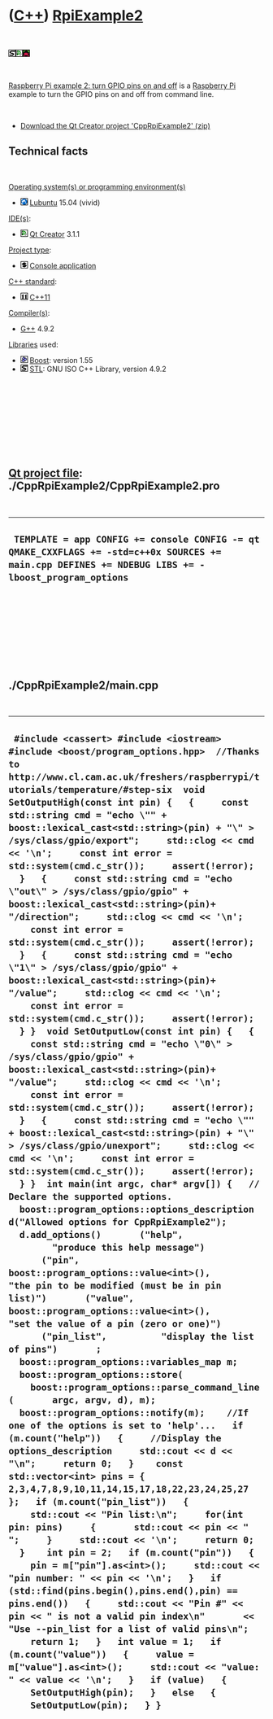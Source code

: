 
 

 

 

 

 

([C++](Cpp.md)) [RpiExample2](CppRpiExample2.md)
==================================================

 

![STL](PicStl.png)![Qt
Creator](PicQtCreator.png)![Raspbian](PicRaspbian.png)

 

[Raspberry Pi example 2: turn GPIO pins on and off](CppRpiExample2.md)
is a [Raspberry Pi](CppRpi.md) example to turn the GPIO pins on and off
from command line.

 

-   [Download the Qt Creator project
    'CppRpiExample2' (zip)](CppRpiExample2.zip)

Technical facts
---------------

 

[Operating system(s) or programming environment(s)](CppOs.md)

-   ![Lubuntu](PicLubuntu.png) [Lubuntu](CppLubuntu.md) 15.04 (vivid)

[IDE(s)](CppIde.md):

-   ![Qt Creator](PicQtCreator.png) [Qt Creator](CppQtCreator.md) 3.1.1

[Project type](CppQtProjectType.md):

-   ![console](PicConsole.png) [Console
    application](CppConsoleApplication.md)

[C++ standard](CppStandard.md):

-   ![C++11](PicCpp11.png) [C++11](Cpp11.md)

[Compiler(s)](CppCompiler.md):

-   [G++](CppGpp.md) 4.9.2

[Libraries](CppLibrary.md) used:

-   ![Boost](PicBoost.png) [Boost](CppBoost.md): version 1.55
-   ![STL](PicStl.png) [STL](CppStl.md): GNU ISO C++ Library, version
    4.9.2

 

 

 

 

 

[Qt project file](CppQtProjectFile.md): ./CppRpiExample2/CppRpiExample2.pro
----------------------------------------------------------------------------

 

  -----------------------------------------------------------------------------------------------------------------------------------------------------
  ` TEMPLATE = app CONFIG += console CONFIG -= qt QMAKE_CXXFLAGS += -std=c++0x SOURCES += main.cpp DEFINES += NDEBUG LIBS += -lboost_program_options`
  -----------------------------------------------------------------------------------------------------------------------------------------------------

 

 

 

 

 

./CppRpiExample2/main.cpp
-------------------------

 

  ------------------------------------------------------------------------------------------------------------------------------------------------------------------------------------------------------------------------------------------------------------------------------------------------------------------------------------------------------------------------------------------------------------------------------------------------------------------------------------------------------------------------------------------------------------------------------------------------------------------------------------------------------------------------------------------------------------------------------------------------------------------------------------------------------------------------------------------------------------------------------------------------------------------------------------------------------------------------------------------------------------------------------------------------------------------------------------------------------------------------------------------------------------------------------------------------------------------------------------------------------------------------------------------------------------------------------------------------------------------------------------------------------------------------------------------------------------------------------------------------------------------------------------------------------------------------------------------------------------------------------------------------------------------------------------------------------------------------------------------------------------------------------------------------------------------------------------------------------------------------------------------------------------------------------------------------------------------------------------------------------------------------------------------------------------------------------------------------------------------------------------------------------------------------------------------------------------------------------------------------------------------------------------------------------------------------------------------------------------------------------------------------------------------------------------------------------------------------------------------------------------------------------------------------------------------------------------------------------------------------------------------------------------------------------------------------------------------------------------------------------------------------------------------------------------------------------------------------------------------------------------------------------------------------------------------------------------------------------------------------------------------------------------------------------------------------------------------------------------------------------------
  ` #include <cassert> #include <iostream> #include <boost/program_options.hpp>  //Thanks to http://www.cl.cam.ac.uk/freshers/raspberrypi/tutorials/temperature/#step-six  void SetOutputHigh(const int pin) {   {     const std::string cmd = "echo \"" + boost::lexical_cast<std::string>(pin) + "\" > /sys/class/gpio/export";     std::clog << cmd << '\n';     const int error = std::system(cmd.c_str());     assert(!error);   }   {     const std::string cmd = "echo \"out\" > /sys/class/gpio/gpio" + boost::lexical_cast<std::string>(pin)+ "/direction";     std::clog << cmd << '\n';     const int error = std::system(cmd.c_str());     assert(!error);   }   {     const std::string cmd = "echo \"1\" > /sys/class/gpio/gpio" + boost::lexical_cast<std::string>(pin)+ "/value";     std::clog << cmd << '\n';     const int error = std::system(cmd.c_str());     assert(!error);   } }  void SetOutputLow(const int pin) {   {     const std::string cmd = "echo \"0\" > /sys/class/gpio/gpio" + boost::lexical_cast<std::string>(pin)+ "/value";     std::clog << cmd << '\n';     const int error = std::system(cmd.c_str());     assert(!error);   }   {     const std::string cmd = "echo \"" + boost::lexical_cast<std::string>(pin) + "\" > /sys/class/gpio/unexport";     std::clog << cmd << '\n';     const int error = std::system(cmd.c_str());     assert(!error);   } }  int main(int argc, char* argv[]) {   // Declare the supported options.   boost::program_options::options_description d("Allowed options for CppRpiExample2");   d.add_options()       ("help",         "produce this help message")       ("pin",          boost::program_options::value<int>(),          "the pin to be modified (must be in pin list)")       ("value",          boost::program_options::value<int>(),          "set the value of a pin (zero or one)")       ("pin_list",          "display the list of pins")       ;    boost::program_options::variables_map m;   boost::program_options::store(     boost::program_options::parse_command_line(       argc, argv, d), m);   boost::program_options::notify(m);    //If one of the options is set to 'help'...   if (m.count("help"))   {     //Display the options_description     std::cout << d << "\n";     return 0;   }    const std::vector<int> pins = { 2,3,4,7,8,9,10,11,14,15,17,18,22,23,24,25,27 };   if (m.count("pin_list"))   {     std::cout << "Pin list:\n";     for(int pin: pins)     {       std::cout << pin << " ";     }     std::cout << '\n';     return 0;   }    int pin = 2;   if (m.count("pin"))   {     pin = m["pin"].as<int>();     std::cout << "pin number: " << pin << '\n';   }   if (std::find(pins.begin(),pins.end(),pin) == pins.end())   {     std::cout << "Pin #" << pin << " is not a valid pin index\n"       << "Use --pin_list for a list of valid pins\n";     return 1;   }   int value = 1;   if (m.count("value"))   {     value = m["value"].as<int>();     std::cout << "value: " << value << '\n';   }   if (value)   {     SetOutputHigh(pin);   }   else   {     SetOutputLow(pin);   } }`
  ------------------------------------------------------------------------------------------------------------------------------------------------------------------------------------------------------------------------------------------------------------------------------------------------------------------------------------------------------------------------------------------------------------------------------------------------------------------------------------------------------------------------------------------------------------------------------------------------------------------------------------------------------------------------------------------------------------------------------------------------------------------------------------------------------------------------------------------------------------------------------------------------------------------------------------------------------------------------------------------------------------------------------------------------------------------------------------------------------------------------------------------------------------------------------------------------------------------------------------------------------------------------------------------------------------------------------------------------------------------------------------------------------------------------------------------------------------------------------------------------------------------------------------------------------------------------------------------------------------------------------------------------------------------------------------------------------------------------------------------------------------------------------------------------------------------------------------------------------------------------------------------------------------------------------------------------------------------------------------------------------------------------------------------------------------------------------------------------------------------------------------------------------------------------------------------------------------------------------------------------------------------------------------------------------------------------------------------------------------------------------------------------------------------------------------------------------------------------------------------------------------------------------------------------------------------------------------------------------------------------------------------------------------------------------------------------------------------------------------------------------------------------------------------------------------------------------------------------------------------------------------------------------------------------------------------------------------------------------------------------------------------------------------------------------------------------------------------------------------------------------------

 

 

 

 

 

 

